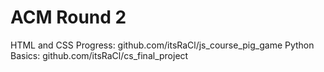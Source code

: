 # ACM Round 2

HTML and CSS Progress: github.com/itsRaCl/js_course_pig_game
Python Basics: github.com/itsRaCl/cs_final_project

